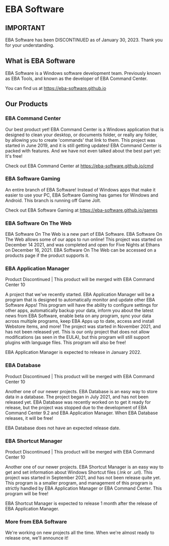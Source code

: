 # EBA Software

## IMPORTANT
EBA Software has been DISCONTINUED as of January 30, 2023. Thank you for your understanding.

## What is EBA Software

EBA Software is a Windows software development team.
Previously known as EBA Tools, and known as the developer of EBA Command Center.

You can find us at https://eba-software.github.io

## Our Products

### EBA Command Center

Our best product yet! EBA Command Center is a Windows application that is designed to clean your desktop, or documents folder, or really any folder, by allowing you to create 'commands' that link to them. This project was started in June 2019, and it is still getting updates! EBA Command Center is packed with features. And we have not even talked about the best part yet: It's free!

Check out EBA Command Center at https://eba-software.github.io/cmd

### EBA Software Gaming

An entire branch of EBA Software! Instead of Windows apps that make it easier to use your PC, EBA Software Gaming has games for Windows and Android. This branch is running off Game Jolt.

Check out EBA Software Gaming at https://eba-software.github.io/games

### EBA Software On The Web

EBA Software On The Web is a new part of EBA Software. EBA Software On The Web allows some of our apps to run online! This project was started on December 14 2021, and was completed and open for Five Nights at Ethans on December 16, 2021. EBA Software On The Web can be accessed on a products page if the product supports it.

### EBA Application Manager
Product Discontinued | This product will be merged with EBA Command Center 10

A project that we've recently started. EBA Application Manager will be a program that is designed to automatically monitor and update other EBA Software Apps! This program will have the ability to configure settings for other apps, automatically backup your data, inform you about the latest news from EBA Software, enable beta on any program, sync your data across multiple programs, keep EBA Apps up to date, access and install Webstore items, and more! The project was started in November 2021, and has not been released yet. This is our only project that does not allow modifications (as seen in the EULA), but this program will still support plugins with language files. This program will also be free!

EBA Application Manager is expected to release in January 2022.

### EBA Database
Product Discontinued | This product will be merged with EBA Command Center 10

Another one of our newer projects. EBA Database is an easy way to store data in a database. The project began in July 2021, and has not been released yet. EBA Database was recently worked on to get it ready for release, but the project was stopped due to the development of EBA Command Center 9.2 and EBA Application Manager. When EBA Database releases, it will be free!

EBA Database does not have an expected release date.

### EBA Shortcut Manager
Product Discontinued | This product will be merged with EBA Command Center 10

Another one of our newer projects. EBA Shortcut Manager is an easy way to get and set information about Windows Shortcut files (.lnk or .url). This project was started in September 2021, and has not been release quite yet. This program is a smaller program, and management of this program is strictly handled by EBA Application Manager or EBA Command Center. This program will be free!

EBA Shortcut Manager is expected to release 1 month after the release of EBA Application Manager.

### More from EBA Software

We're working on new projects all the time. When we're almost ready to release one, we'll announce it!
